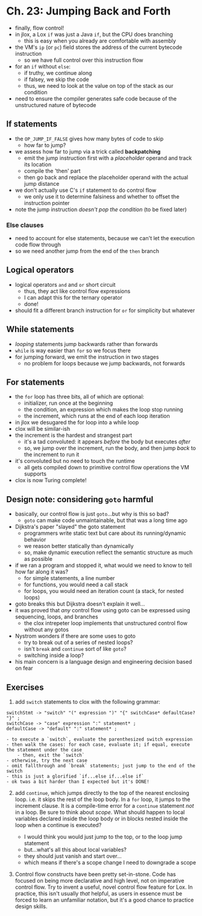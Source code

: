 # Ch. 23: Jumping Back and Forth

- finally, flow control!
- in jlox, a Lox `if` was just a Java `if`, but the CPU does branching
    - this is easy when you already are comfortable with assembly
- the VM's `ip` (or `pc`) field stores the address of the current bytecode instruction
    - so we have full control over this instruction flow
- for an `if` without `else`:
    - if truthy, we continue along
    - if falsey, we skip the code
    - thus, we need to look at the value on top of the stack as our condition
- need to ensure the compiler generates safe code because of the unstructured nature of bytecode

## If statements

- the `OP_JUMP_IF_FALSE` gives how many bytes of code to skip
    - how far to jump?
- we assess how far to jump via a trick called **backpatching**
    - emit the jump instruction first with a *placeholder* operand and track its location
    - compile the 'then' part
    - then go back and replace the placeholder operand with the actual jump distance
- we don't actually use C's `if` statement to do control flow
    - we only use it to determine falsiness and whether to offset the instruction pointer
- note the jump instruction *doesn't pop the condition* (to be fixed later)

### Else clauses

- need to account for else statements, because we can't let the execution code flow through
- so we need another jump from the end of the `then` branch

## Logical operators

- logical operators `and` and `or` short circuit
    - thus, they act like control flow expressions
    - I can adapt this for the ternary operator
    - done!
- should fit a different branch instruction for `or` for simplicity but whatever

## While statements

- *looping* statements jump backwards rather than forwards
- `while` is way easier than `for` so we focus there
- for jumping forward, we emit the instruction in two stages
    - no problem for loops because we jump backwards, not forwards

## For statements

- the `for` loop has three bits, all of which are optional:
    - initializer, run once at the beginning
    - the condition, an expression which makes the loop stop running
    - the increment, which runs at the end of each loop iteration
- in jlox we desugared the for loop into a while loop
- clox will be similar-ish
- the increment is the hardest and strangest part
    - it's a tad convoluted: it appears *before* the body but executes *after*
    - so, we jump over the increment, run the body, and then jump *back* to the increment to run it
- it's convoluted but no need to touch the runtime
    - all gets compiled down to primitive control flow operations the VM supports
- clox is now Turing complete!

## Design note: considering `goto` harmful

- basically, our control flow is just `goto`...but why is this so bad?
    - `goto` can make code unmaintainable, but that was a long time ago
- Dijkstra's paper "slayed" the goto statement
    - programmers write static text but care about its running/dynamic behavior
    - we reason better statically than dynamically
    - so, make dynamic execution reflect the semantic structure as much as possible
- if we ran a program and stopped it, what would we need to know to tell how far along it was?
    - for simple statements, a line number
    - for functions, you would need a call stack
    - for loops, you would need an iteration count (a stack, for nested loops)
- goto breaks this but Dijkstra doesn't explain it well...
- it was proved that *any* control flow using goto can be expressed using sequencing, loops, and branches
    - the clox intrepeter loop implements that unstructured control flow without any gotos
- Nystrom wonders if there are some uses to goto
    - try to break out of a series of nested loops?
    - isn't `break` and `continue` sort of like `goto`?
    - switching inside a loop?
- his main concern is a language design and engineering decision based on fear

## Exercises

1. add `switch` statements to clox with the following grammar:
```
switchStmt -> "switch" "(" expression ")" "{" switchCase* defaultCase? "}" ;
switchCase -> "case" expression ":" statement* ;
defaultCase -> "default" ":" statement* ;
```
    - to execute a `switch`, evaluate the parenthesized switch expression
    - then walk the cases: for each case, evaluate it; if equal, execute the statement under the case
        - then, exit the `switch`
    - otherwise, try the next case
    - omit fallthrough and `break` statements; just jump to the end of the switch
    - this is just a glorified `if...else if...else if`
    - ok twas a bit harder than I expected but it's DONE!

2. add `continue`, which jumps directly to the top of the nearest enclosing loop.
i.e. it skips the rest of the loop body. In a `for` loop, it jumps to the increment clause.
It is a compile-time error for a `continue` statement *not* in a loop.
Be sure to think about *scope*. What should happen to local variables declared inside the loop
body or in blocks nested inside the loop when a continue is executed?
    - I would think you would just jump to the top, or to the loop jump statement
    - but...what's all this about local variables?
    - they should just vanish and start over...
    - which means if there's a scope change I need to downgrade a scope 

3. Control flow constructs have been pretty set-in-stone.
Code has focused on being more declarative and high level, not on imperative control flow.
Try to invent a useful, novel control flow feature for Lox.
In practice, this isn't usually *that* helpful, as users in essence must be forced
to learn an unfamiliar notation, but it's a good chance to practice design skills.
